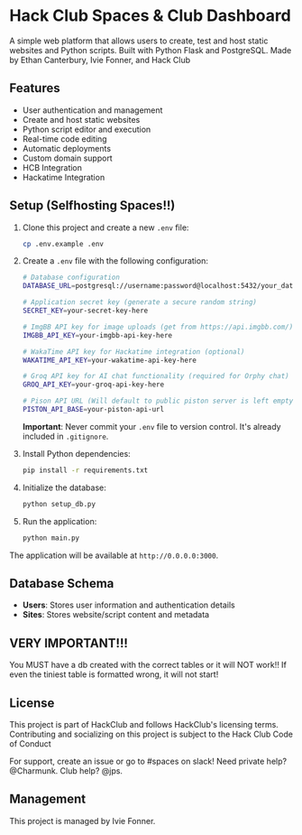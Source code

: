 
# Hack Club Spaces & Club Dashboard

A simple web platform that allows users to create, test and host static websites and Python scripts. Built with Python Flask and PostgreSQL. Made by Ethan Canterbury, Ivie Fonner, and Hack Club

## Features

- User authentication and management
- Create and host static websites
- Python script editor and execution
- Real-time code editing
- Automatic deployments
- Custom domain support
- HCB Integration
- Hackatime Integration

## Setup (Selfhosting Spaces!!)

1. Clone this project and create a new `.env` file:
   ```bash
   cp .env.example .env
   ```

2. Create a `.env` file with the following configuration:
   ```bash
   # Database configuration
   DATABASE_URL=postgresql://username:password@localhost:5432/your_database
   
   # Application secret key (generate a secure random string)
   SECRET_KEY=your-secret-key-here
   
   # ImgBB API key for image uploads (get from https://api.imgbb.com/)
   IMGBB_API_KEY=your-imgbb-api-key-here
   
   # WakaTime API key for Hackatime integration (optional)
   WAKATIME_API_KEY=your-wakatime-api-key-here
   
   # Groq API key for AI chat functionality (required for Orphy chat)
   GROQ_API_KEY=your-groq-api-key-here

   # Pison API URL (Will default to public piston server is left empty)
   PISTON_API_BASE=your-piston-api-url
   ```
   
   **Important**: Never commit your `.env` file to version control. It's already included in `.gitignore`.

3. Install Python dependencies:
   ```bash
   pip install -r requirements.txt
   ```

4. Initialize the database:
   ```bash
   python setup_db.py
   ```

5. Run the application:
   ```bash
   python main.py
   ```

The application will be available at `http://0.0.0.0:3000`.

## Database Schema

- **Users**: Stores user information and authentication details
- **Sites**: Stores website/script content and metadata

## VERY IMPORTANT!!!

You MUST have a db created with the correct tables or it will NOT work!! If even the tiniest table is formatted wrong, it will not start!
## License

This project is part of HackClub and follows HackClub's licensing terms. Contributing and socializing on this project is subject to the Hack Club Code of Conduct

For support, create an issue or go to #spaces on slack! Need private help? @Charmunk. Club help? @jps.

## Management 

This project is managed by Ivie Fonner.
